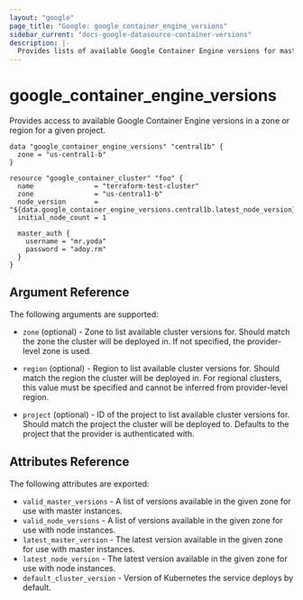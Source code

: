```yaml
---
layout: "google"
page_title: "Google: google_container_engine_versions"
sidebar_current: "docs-google-datasource-container-versions"
description: |-
  Provides lists of available Google Container Engine versions for masters and nodes.
---
```


# google\_container\_engine\_versions

Provides access to available Google Container Engine versions in a zone or region for a given project.

```hcl
data "google_container_engine_versions" "central1b" {
  zone = "us-central1-b"
}

resource "google_container_cluster" "foo" {
  name               = "terraform-test-cluster"
  zone               = "us-central1-b"
  node_version       = "${data.google_container_engine_versions.central1b.latest_node_version}"
  initial_node_count = 1

  master_auth {
    username = "mr.yoda"
    password = "adoy.rm"
  }
}
```

## Argument Reference

The following arguments are supported:

* `zone` (optional) - Zone to list available cluster versions for. Should match the zone the cluster will be deployed in.
    If not specified, the provider-level zone is used.

* `region` (optional) - Region to list available cluster versions for. Should match the region the cluster will be deployed in.
    For regional clusters, this value must be specified and cannot be inferred from provider-level region.

* `project` (optional) - ID of the project to list available cluster versions for. Should match the project the cluster will be deployed to.
  Defaults to the project that the provider is authenticated with.

## Attributes Reference

The following attributes are exported:

* `valid_master_versions` - A list of versions available in the given zone for use with master instances.
* `valid_node_versions` - A list of versions available in the given zone for use with node instances.
* `latest_master_version` - The latest version available in the given zone for use with master instances.
* `latest_node_version` - The latest version available in the given zone for use with node instances.
* `default_cluster_version` - Version of Kubernetes the service deploys by default.
